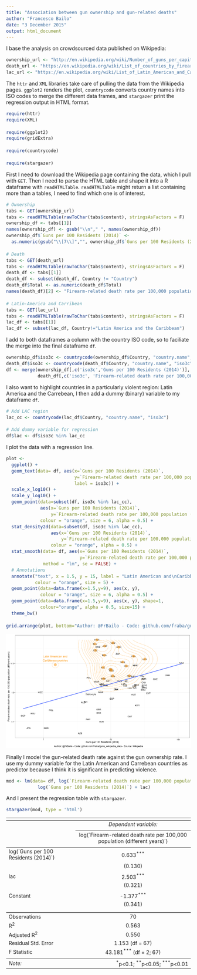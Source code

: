 ```yaml
---
title: "Association between gun ownership and gun-related deaths"
author: "Francesco Bailo"
date: "3 December 2015"
output: html_document
---
```


I base the analysis on crowdsourced data published on Wikipedia:


```r
ownership_url <- "http://en.wikipedia.org/wiki/Number_of_guns_per_capita_by_country"
death_url <- "https://en.wikipedia.org/wiki/List_of_countries_by_firearm-related_death_rate"
lac_url <- "https://en.wikipedia.org/wiki/List_of_Latin_American_and_Caribbean_countries_by_GDP_(PPP)"
```

The `httr` and `XML` libraries take care of pulling the data from the Wikipedia pages. `ggplot2` renders the plot, `countrycode` converts country names into ISO codes to merge the different data frames, and `stargazer` print the regression output in HTML format.


```r
require(httr)
require(XML)

require(ggplot2)
require(gridExtra)

require(countrycode)

require(stargazer)
```

First I need to download the Wikipedia page containing the data, which I pull with `GET`. Then I need to parse the HTML table and shape it into a R dataframe with `readHTMLTable`. `readHTMLTable` might return a list containing more than a tables, I need to find which one is of interest. 


```r
# Ownership
tabs <- GET(ownership_url)
tabs <- readHTMLTable(rawToChar(tabs$content), stringsAsFactors = F)
ownership_df <- tabs[[1]]
names(ownership_df) <- gsub("\\n"," ", names(ownership_df))
ownership_df$`Guns per 100 Residents (2014)` <- 
  as.numeric(gsub("\\[7\\]","", ownership_df$`Guns per 100 Residents (2014)`))

# Death
tabs <- GET(death_url)
tabs <- readHTMLTable(rawToChar(tabs$content), stringsAsFactors = F)
death_df <- tabs[[1]]
death_df <- subset(death_df, Country != "Country")
death_df$Total <- as.numeric(death_df$Total)
names(death_df)[2] <- "Firearm-related death rate per 100,000 population (different years)"

# Latin-America and Carribean
tabs <- GET(lac_url)
tabs <- readHTMLTable(rawToChar(tabs$content), stringsAsFactors = F)
lac_df <- tabs[[1]]
lac_df <- subset(lac_df, Country!="Latin America and the Caribbean")
```

I add to both dataframes a column with the country ISO code, so to faciliate the merge into the final dataframe `df`.


```r
ownership_df$iso3c <- countrycode(ownership_df$Country, "country.name", "iso3c")
death_df$iso3c <- countrycode(death_df$Country, "country.name", "iso3c")
df <- merge(ownership_df[,c('iso3c','Guns per 100 Residents (2014)')], 
            death_df[,c('iso3c', 'Firearm-related death rate per 100,000 population (different years)')], by = "iso3c")
```

I also want to highlight countries in a particularly violent region: Latin America and the Carrebean, I then add a dummy (binary) variable to my dataframe `df`. 


```r
# Add LAC region
lac_cc <- countrycode(lac_df$Country, "country.name", "iso3c")

# Add dummy variable for regression
df$lac <- df$iso3c %in% lac_cc
```

I plot the data with a regression line.


```r
plot <- 
  ggplot() +
  geom_text(data= df, aes(x=`Guns per 100 Residents (2014)`, 
                          y=`Firearm-related death rate per 100,000 population (different years)`,
                          label = iso3c)) +
  scale_x_log10() +
  scale_y_log10() +
  geom_point(data=subset(df, iso3c %in% lac_cc), 
             aes(x=`Guns per 100 Residents (2014)`, 
                 y=`Firearm-related death rate per 100,000 population (different years)`),
             colour = "orange", size = 6, alpha = 0.5) +
  stat_density2d(data=subset(df, iso3c %in% lac_cc), 
                 aes(x=`Guns per 100 Residents (2014)`, 
                     y=`Firearm-related death rate per 100,000 population (different years)`),
                 colour = "orange", alpha = 0.5) + 
  stat_smooth(data= df, aes(x=`Guns per 100 Residents (2014)`, 
                            y=`Firearm-related death rate per 100,000 population (different years)`),
              method = "lm", se = FALSE) +
  # Annotations
  annotate("text", x = 1.5, y = 15, label = "Latin American and\nCaribbean countries", 
           colour = "orange", size = 5) +
  geom_point(data=data.frame(x=1.5,y=9), aes(x, y),
             colour = "orange", size = 6, alpha = 0.5) +
  geom_point(data=data.frame(x=1.5,y=9), aes(x, y), shape=1, 
             colour="orange", alpha = 0.5, size=15) +
  theme_bw()

grid.arrange(plot, bottom="Author: @FrBailo - Code: github.com/fraba/guns_wikipedia_data - Source: Wikipedia")
```

![plot of chunk plot](figure/plot-1.png) 

Finally I model the gun-related death rate against the gun ownership rate. I use my dummy variable for the Latin American and Carrebean countries as predictor because I think it is significant in predicting violence.


```r
mod <- lm(data= df, log(`Firearm-related death rate per 100,000 population (different years)`) ~ 
            log(`Guns per 100 Residents (2014)`) + lac)
```


And I present the regression table with `stargazer`.


```r
stargazer(mod, type = 'html')
```


<table style="text-align:center"><tr><td colspan="2" style="border-bottom: 1px solid black"></td></tr><tr><td style="text-align:left"></td><td><em>Dependent variable:</em></td></tr>
<tr><td></td><td colspan="1" style="border-bottom: 1px solid black"></td></tr>
<tr><td style="text-align:left"></td><td>log(`Firearm-related death rate per 100,000 population (different years)`)</td></tr>
<tr><td colspan="2" style="border-bottom: 1px solid black"></td></tr><tr><td style="text-align:left">log(`Guns per 100 Residents (2014)`)</td><td>0.633<sup>***</sup></td></tr>
<tr><td style="text-align:left"></td><td>(0.130)</td></tr>
<tr><td style="text-align:left"></td><td></td></tr>
<tr><td style="text-align:left">lac</td><td>2.503<sup>***</sup></td></tr>
<tr><td style="text-align:left"></td><td>(0.321)</td></tr>
<tr><td style="text-align:left"></td><td></td></tr>
<tr><td style="text-align:left">Constant</td><td>-1.377<sup>***</sup></td></tr>
<tr><td style="text-align:left"></td><td>(0.341)</td></tr>
<tr><td style="text-align:left"></td><td></td></tr>
<tr><td colspan="2" style="border-bottom: 1px solid black"></td></tr><tr><td style="text-align:left">Observations</td><td>70</td></tr>
<tr><td style="text-align:left">R<sup>2</sup></td><td>0.563</td></tr>
<tr><td style="text-align:left">Adjusted R<sup>2</sup></td><td>0.550</td></tr>
<tr><td style="text-align:left">Residual Std. Error</td><td>1.153 (df = 67)</td></tr>
<tr><td style="text-align:left">F Statistic</td><td>43.181<sup>***</sup> (df = 2; 67)</td></tr>
<tr><td colspan="2" style="border-bottom: 1px solid black"></td></tr><tr><td style="text-align:left"><em>Note:</em></td><td style="text-align:right"><sup>*</sup>p<0.1; <sup>**</sup>p<0.05; <sup>***</sup>p<0.01</td></tr>
</table>






